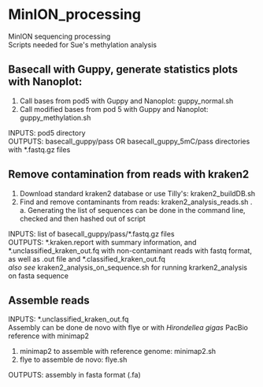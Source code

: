 # MinION_processing
MinION sequencing processing  
Scripts needed for Sue's methylation analysis  

## Basecall with Guppy, generate statistics plots with Nanoplot:
1. Call bases from pod5 with Guppy and Nanoplot: guppy_normal.sh
2. Call modified bases from pod 5 with Guppy and Nanoplot: guppy_methylation.sh  
  
INPUTS: pod5 directory  
OUTPUTS: basecall_guppy/pass OR basecall_guppy_5mC/pass directories with *.fastq.gz files  

## Remove contamination from reads with kraken2
1. Download standard kraken2 database or use Tilly's: kraken2_buildDB.sh
2. Find and remove contaminants from reads: kraken2_analysis_reads.sh .  
  a. Generating the list of sequences can be done in the command line, checked and then hashed out of script  
  
INPUTS: list of basecall_guppy/pass/*.fastq.gz files  
OUTPUTS: *.kraken.report with summary information, and *.unclassified_kraken_out.fq with non-contaminant reads with fastq format, as well as .out file and *.classified_kraken_out.fq  
_also see_ kraken2_analysis_on_sequence.sh for running krarken2_analysis on fasta sequence

## Assemble reads  
INPUTS: *.unclassified_kraken_out.fq  
Assembly can be done de novo with flye or with _Hirondellea gigas_ PacBio reference with minimap2  
1. minimap2 to assemble with reference genome: minimap2.sh
2. flye to assemble de novo: flye.sh

OUTPUTS: assembly in fasta format (.fa)
